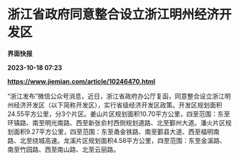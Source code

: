 # 浙江省政府同意整合设立浙江明州经济开发区
**界面快报**

**2023-10-18 07:23**

**https://www.jiemian.com/article/10246470.html**

“浙江发布”微信公众号消息，近日，浙江省政府办公厅复函，同意整合设立浙江明州经济开发区（以下简称开发区），实行省级经济开发区政策。开发区规划面积24.55平方公里，分3个片区。姜山片区规划面积10.70平方公里，四至范围：东至环镇路、南至明光南路、西至新张俞村西侧规划道路、北至鄞州大道。潘火片区规划面积9.27平方公里，四至范围：东至甬金铁路、南至鄞县大道、西至福明南路、北至绕城高速。龙溪片区规划面积4.58平方公里，四至范围：东至金溪路、南至竹园路、西至南山路、北至云丽路。